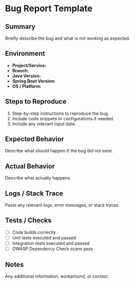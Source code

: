 # Bug Report Template

## Summary
Briefly describe the bug and what is not working as expected.

## Environment
- **Project/Service:**
- **Branch:**
- **Java Version:**
- **Spring Boot Version:**
- **OS / Platform:**

## Steps to Reproduce
1. Step-by-step instructions to reproduce the bug.
2. Include code snippets or configurations if needed.
3. Include any relevant input data.

## Expected Behavior
Describe what should happen if the bug did not exist.

## Actual Behavior
Describe what actually happens.

## Logs / Stack Trace
Paste any relevant logs, error messages, or stack traces.

## Tests / Checks
- [ ] Code builds correctly
- [ ] Unit tests executed and passed
- [ ] Integration tests executed and passed
- [ ] OWASP Dependency Check scans pass

## Notes
Any additional information, workaround, or context.
